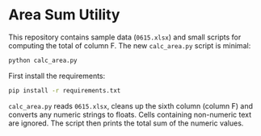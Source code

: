 # Area Sum Utility

This repository contains sample data (`0615.xlsx`) and small scripts for computing the total of column F. The new `calc_area.py` script is minimal:

```bash
python calc_area.py
```

First install the requirements:

```bash
pip install -r requirements.txt
```

`calc_area.py` reads `0615.xlsx`, cleans up the sixth column (column F) and converts any numeric strings to floats. Cells containing non-numeric text are ignored. The script then prints the total sum of the numeric values.
